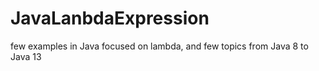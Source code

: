 # JavaLanbdaExpression
few examples in Java focused on lambda, and few topics from Java 8 to Java 13
